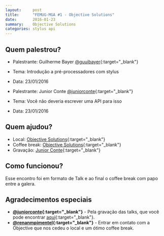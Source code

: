 ```yaml
---
layout:     post
title:      "FEMUG-MGA #1 - Objective Solutions"
date:       2016-01-23
summary:    Objective Solutions
categories: stylus api
---
```

## Quem palestrou?
* Palestrante: Guilherme Bayer [@guuibayer](https://twitter.com/guuibayer){:target="_blank"}
* Tema: Introdução a pré-processadores com stylus
* Data: 23/01/2016

* Palestrante: Junior Conte [@juniorconte](https://twitter.com/juniorconte){:target="_blank"}
* Tema: Você não deveria escrever uma API para isso
* Data: 23/01/2016

## Quem ajudou?
* Local: [Objective Solutions](http://www.objective.com.br/){:target="_blank"}
* Coffee break: [Objective Solutions](http://www.objective.com.br/){:target="_blank"}
* Gravação: [Junior Conte](https://twitter.com/juniorconte){:target="_blank"}

## Como funcionou?

Esse encontro foi em formato de Talk e ao final o coffee break com papo entre a galera.

## Agradecimentos especiais

- **[@juniorconte](https://twitter.com/juniorconte){:target="_blank"}** - Pela gravação das talks, que você pode encontrar [aqui](https://www.youtube.com/watch?v=98U3yzUbRMg&list=PLafLnEpwr0GtN401plyYqpFgc1BR5t_g4){:target="_blank"}.
- **[@renanmpimentel](https://twitter.com/renanmpimentel){:target="_blank"}**  - Entrar em contato com a Objective que nos cedeu o local e um ótimo coffee break.